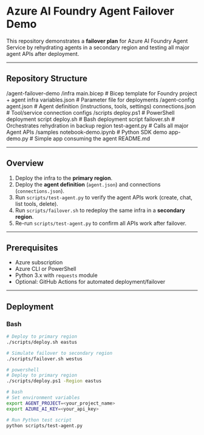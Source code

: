 # Azure AI Foundry Agent Failover Demo

This repository demonstrates a **failover plan** for Azure AI Foundry Agent Service by rehydrating agents in a secondary region and testing all major agent APIs after deployment.

---

## Repository Structure

/agent-failover-demo
/infra
main.bicep # Bicep template for Foundry project + agent infra
variables.json # Parameter file for deployments
/agent-config
agent.json # Agent definition (instructions, tools, settings)
connections.json # Tool/service connection configs
/scripts
deploy.ps1 # PowerShell deployment script
deploy.sh # Bash deployment script
failover.sh # Orchestrates rehydration in backup region
test-agent.py # Calls all major Agent APIs
/samples
notebook-demo.ipynb # Python SDK demo
app-demo.py # Simple app consuming the agent
README.md

---

## Overview

1. Deploy the infra to the **primary region**.
2. Deploy the **agent definition** (`agent.json`) and connections (`connections.json`).
3. Run `scripts/test-agent.py` to verify the agent APIs work (create, chat, list tools, delete).
4. Run `scripts/failover.sh` to redeploy the same infra in a **secondary region**.
5. Re-run `scripts/test-agent.py` to confirm all APIs work after failover.

---

## Prerequisites

- Azure subscription
- Azure CLI or PowerShell
- Python 3.x with `requests` module
- Optional: GitHub Actions for automated deployment/failover

---

## Deployment

### Bash

```bash
# Deploy to primary region
./scripts/deploy.sh eastus

# Simulate failover to secondary region
./scripts/failover.sh westus

# powershell
# Deploy to primary region
./scripts/deploy.ps1 -Region eastus

# bash 
# Set environment variables
export AGENT_PROJECT=<your_project_name>
export AZURE_AI_KEY=<your_api_key>

# Run Python test script
python scripts/test-agent.py
